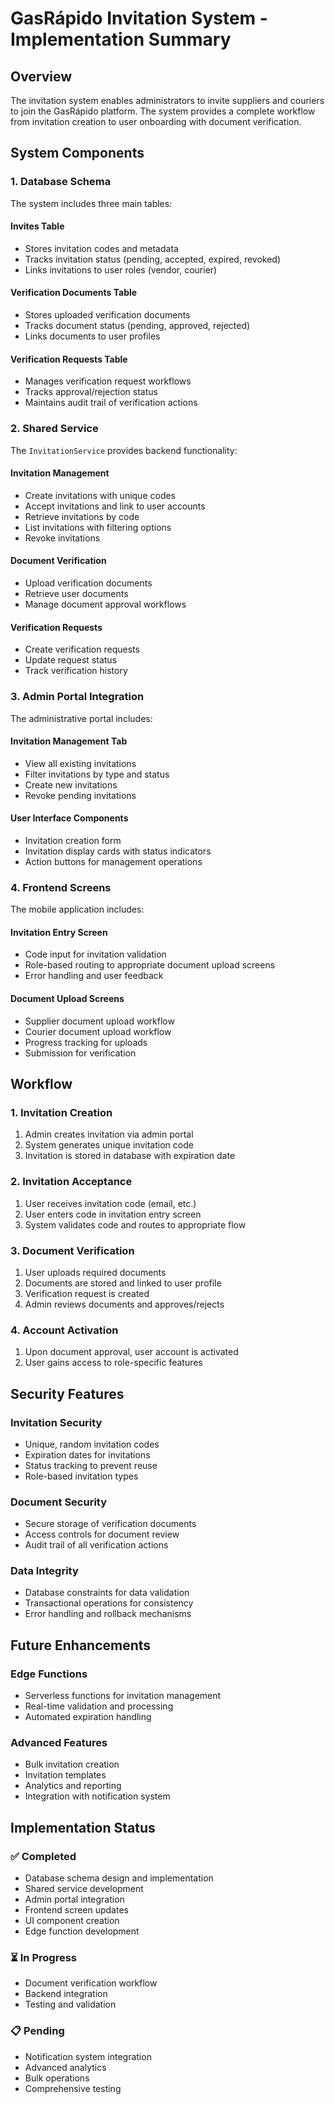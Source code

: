 # GasRápido Invitation System - Implementation Summary

## Overview
The invitation system enables administrators to invite suppliers and couriers to join the GasRápido platform. The system provides a complete workflow from invitation creation to user onboarding with document verification.

## System Components

### 1. Database Schema
The system includes three main tables:

#### Invites Table
- Stores invitation codes and metadata
- Tracks invitation status (pending, accepted, expired, revoked)
- Links invitations to user roles (vendor, courier)

#### Verification Documents Table
- Stores uploaded verification documents
- Tracks document status (pending, approved, rejected)
- Links documents to user profiles

#### Verification Requests Table
- Manages verification request workflows
- Tracks approval/rejection status
- Maintains audit trail of verification actions

### 2. Shared Service
The `InvitationService` provides backend functionality:

#### Invitation Management
- Create invitations with unique codes
- Accept invitations and link to user accounts
- Retrieve invitations by code
- List invitations with filtering options
- Revoke invitations

#### Document Verification
- Upload verification documents
- Retrieve user documents
- Manage document approval workflows

#### Verification Requests
- Create verification requests
- Update request status
- Track verification history

### 3. Admin Portal Integration
The administrative portal includes:

#### Invitation Management Tab
- View all existing invitations
- Filter invitations by type and status
- Create new invitations
- Revoke pending invitations

#### User Interface Components
- Invitation creation form
- Invitation display cards with status indicators
- Action buttons for management operations

### 4. Frontend Screens
The mobile application includes:

#### Invitation Entry Screen
- Code input for invitation validation
- Role-based routing to appropriate document upload screens
- Error handling and user feedback

#### Document Upload Screens
- Supplier document upload workflow
- Courier document upload workflow
- Progress tracking for uploads
- Submission for verification

## Workflow

### 1. Invitation Creation
1. Admin creates invitation via admin portal
2. System generates unique invitation code
3. Invitation is stored in database with expiration date

### 2. Invitation Acceptance
1. User receives invitation code (email, etc.)
2. User enters code in invitation entry screen
3. System validates code and routes to appropriate flow

### 3. Document Verification
1. User uploads required documents
2. Documents are stored and linked to user profile
3. Verification request is created
4. Admin reviews documents and approves/rejects

### 4. Account Activation
1. Upon document approval, user account is activated
2. User gains access to role-specific features

## Security Features

### Invitation Security
- Unique, random invitation codes
- Expiration dates for invitations
- Status tracking to prevent reuse
- Role-based invitation types

### Document Security
- Secure storage of verification documents
- Access controls for document review
- Audit trail of all verification actions

### Data Integrity
- Database constraints for data validation
- Transactional operations for consistency
- Error handling and rollback mechanisms

## Future Enhancements

### Edge Functions
- Serverless functions for invitation management
- Real-time validation and processing
- Automated expiration handling

### Advanced Features
- Bulk invitation creation
- Invitation templates
- Analytics and reporting
- Integration with notification system

## Implementation Status

### ✅ Completed
- Database schema design and implementation
- Shared service development
- Admin portal integration
- Frontend screen updates
- UI component creation
- Edge function development

### ⏳ In Progress
- Document verification workflow
- Backend integration
- Testing and validation

### 📋 Pending
- Notification system integration
- Advanced analytics
- Bulk operations
- Comprehensive testing